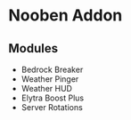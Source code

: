 # Nooben Addon
## Modules
- Bedrock Breaker
- Weather Pinger
- Weather HUD
- Elytra Boost Plus
- Server Rotations
